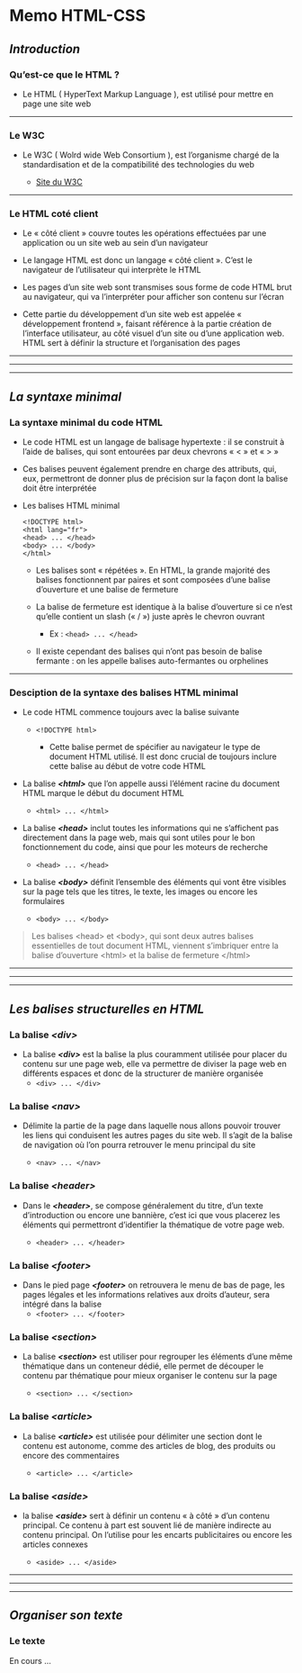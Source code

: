 # Memo HTML-CSS

## ***__Introduction__***  

### Qu’est-ce que le HTML ?  

- Le HTML ( HyperText Markup Language ), est utilisé pour mettre en page une site web  

---  

### Le W3C  

- Le W3C ( Wolrd wide Web Consortium ), est l’organisme chargé de la standardisation et de la compatibilité des technologies du web  

  - [Site du W3C](https://www.w3.org/)  

---  

### Le HTML coté client  

- Le « côté client » couvre toutes les opérations effectuées par une application ou un site web au sein d’un navigateur  

- Le langage HTML est donc un langage « côté client ». C’est le navigateur de l’utilisateur qui interprète le HTML  

- Les pages d’un site web sont transmises sous forme de code HTML brut au navigateur, qui va l’interpréter pour afficher son contenu sur l’écran  

- Cette partie du développement d’un site web est appelée « développement frontend », faisant référence à la partie création de l’interface utilisateur, au côté visuel d’un site ou d’une application web. HTML sert à définir la structure et l’organisation des pages  

---  
---  
---  

## ***__La syntaxe minimal__***  

### La syntaxe minimal du code HTML  

- Le code HTML est un langage de balisage hypertexte : il se construit à l’aide de balises, qui sont entourées par deux chevrons « < » et « > »  

- Ces balises peuvent également prendre en charge des attributs, qui, eux, permettront de donner plus de précision sur la façon dont la balise doit être interprétée  

- Les balises HTML minimal  

  ```  
  <!DOCTYPE html>  
  <html lang="fr">  
  <head> ... </head>  
  <body> ... </body>  
  </html>  
  ```  

  - Les balises sont « répétées ». En HTML, la grande majorité des balises fonctionnent par paires et sont composées d’une balise d’ouverture et une balise de fermeture  

  - La balise de fermeture est identique à la balise d’ouverture si ce n’est qu’elle contient un slash (« / ») juste après le chevron ouvrant  
    - Ex : `<head> ... </head>`  

  - Il existe cependant des balises qui n’ont pas besoin de balise fermante : on les appelle balises auto-fermantes ou orphelines  
---  
### Desciption de la syntaxe des balises HTML minimal  

- Le code HTML commence toujours avec la balise suivante  
  - `<!DOCTYPE html>`  

    - Cette balise permet de spécifier au navigateur le type de document HTML utilisé. Il est donc crucial de toujours inclure cette balise au début de votre code HTML  

- La balise ***\<html>*** que l’on appelle aussi l’élément racine du document HTML marque le début du document HTML  
  - `<html> ... </html>`  

- La balise ***\<head>*** inclut toutes les informations qui ne s’affichent pas directement dans la page web, mais qui sont utiles pour le bon fonctionnement du code, ainsi que pour les moteurs de recherche  
  - `<head> ... </head>`  

- La balise ***\<body>*** définit l’ensemble des éléments qui vont être visibles sur la page tels que les titres, le texte, les images ou encore les formulaires  
  - `<body> ... </body>`  

> Les balises \<head> et \<body>, qui sont deux autres balises essentielles de tout document HTML, viennent s’imbriquer entre la balise d’ouverture \<html> et la balise de fermeture \</html>  
---  
---  
---  
## ***__Les balises structurelles en HTML__***  

### __La balise ***\<div>***__  

- La balise ***\<div>*** est la balise la plus couramment utilisée pour placer du contenu sur une page web, elle va permettre de diviser la page web en différents espaces et donc de la structurer de manière organisée  
  - `<div> ... </div>`  

### __La balise ***\<nav>***__  

- Délimite la partie de la page dans laquelle nous allons pouvoir trouver les liens qui conduisent les autres pages du site web. Il s’agit de la balise de navigation où l’on pourra retrouver le menu principal du site  

  - `<nav> ... </nav>`  

### __La balise ***\<header>***__  

- Dans le ***\<header>***, se compose généralement du titre, d’un texte d’introduction ou encore une bannière, c’est ici que vous placerez les éléments qui permettront d’identifier la thématique de votre page web.  

  - `<header> ... </header>`  

### __La balise ***\<footer>***__  

- Dans le pied page ***\<footer>*** on retrouvera le menu de bas de page, les pages légales et les informations relatives aux droits d’auteur, sera intégré dans la balise  
  - `<footer> ... </footer>`  

### __La balise ***\<section>***__  
- La balise ***\<section>*** est utiliser pour regrouper les éléments d’une même thématique dans un conteneur dédié, elle permet de découper le contenu par thématique pour mieux organiser le contenu sur la page  
  
  - `<section> ... </section>`  

### __La balise ***\<article>***__  

- La balise ***\<article>*** est utilisée pour délimiter une section dont le contenu est autonome, comme des articles de blog, des produits ou encore des commentaires  

  - `<article> ... </article>`  

### __La balise ***\<aside>***__  
- la balise ***\<aside>*** sert à définir un contenu « à côté » d’un contenu principal. Ce contenu à part est souvent lié de manière indirecte au contenu principal. On l’utilise pour les encarts publicitaires ou encore les articles connexes  

  - `<aside> ... </aside>`  

---  
---  
---  

## ***__Organiser son texte__***

### __Le texte__

En cours ...
